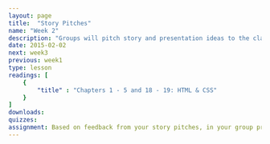 ```yaml
---
layout: page
title:  "Story Pitches"
name: "Week 2"
description: "Groups will pitch story and presentation ideas to the class and the instructors of Advanced Visual Journalism and Online News Packages."
date: 2015-02-02
next: week3
previous: week1
type: lesson
readings: [
    {
        "title" : "Chapters 1 - 5 and 18 - 19: HTML & CSS"
    }
]
downloads: 
quizzes: 
assignment: Based on feedback from your story pitches, in your group prepare a detailed storyboard of your selected story for presentation to the class. The storyboard should include a "low resolution" mock of the story, making sure to block out major sections of the presentation and denoting types of planned media. Be prepared to discuss any interactive elements, feeling free to show real-world examples that illustrate your ideas. Your storyboard is meant to help you start identifying the tasks ahead -- editorial, design and technical -- so you can start planning an approach to accomplish your vision. The storyboard is not a contract; you'll have opportunity to change course as your story elements start to come together and you have a better understanding of the production required to build the various pieces. 
---
```

